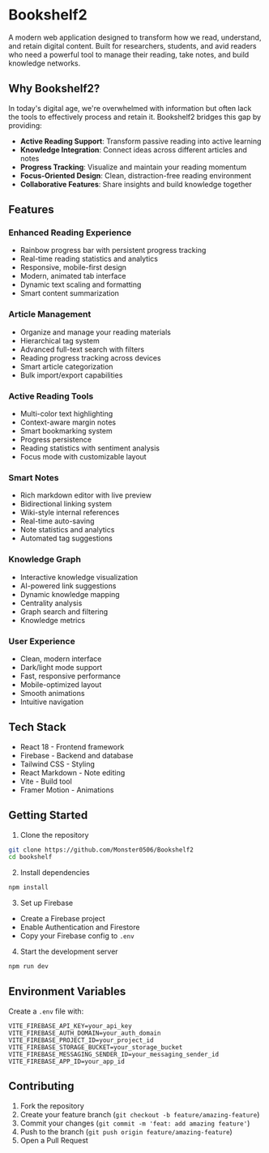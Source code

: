 # Bookshelf2

A modern web application designed to transform how we read, understand, and retain digital content. Built for researchers, students, and avid readers who need a powerful tool to manage their reading, take notes, and build knowledge networks.

## Why Bookshelf2?

In today's digital age, we're overwhelmed with information but often lack the tools to effectively process and retain it. Bookshelf2 bridges this gap by providing:

- **Active Reading Support**: Transform passive reading into active learning
- **Knowledge Integration**: Connect ideas across different articles and notes
- **Progress Tracking**: Visualize and maintain your reading momentum
- **Focus-Oriented Design**: Clean, distraction-free reading environment
- **Collaborative Features**: Share insights and build knowledge together

## Features

### Enhanced Reading Experience

- Rainbow progress bar with persistent progress tracking
- Real-time reading statistics and analytics
- Responsive, mobile-first design
- Modern, animated tab interface
- Dynamic text scaling and formatting
- Smart content summarization

### Article Management

- Organize and manage your reading materials
- Hierarchical tag system
- Advanced full-text search with filters
- Reading progress tracking across devices
- Smart article categorization
- Bulk import/export capabilities

### Active Reading Tools

- Multi-color text highlighting
- Context-aware margin notes
- Smart bookmarking system
- Progress persistence
- Reading statistics with sentiment analysis
- Focus mode with customizable layout

### Smart Notes

- Rich markdown editor with live preview
- Bidirectional linking system
- Wiki-style internal references
- Real-time auto-saving
- Note statistics and analytics
- Automated tag suggestions

### Knowledge Graph

- Interactive knowledge visualization
- AI-powered link suggestions
- Dynamic knowledge mapping
- Centrality analysis
- Graph search and filtering
- Knowledge metrics

### User Experience

- Clean, modern interface
- Dark/light mode support
- Fast, responsive performance
- Mobile-optimized layout
- Smooth animations
- Intuitive navigation

## Tech Stack

- React 18 - Frontend framework
- Firebase - Backend and database
- Tailwind CSS - Styling
- React Markdown - Note editing
- Vite - Build tool
- Framer Motion - Animations

## Getting Started

1. Clone the repository

```bash
git clone https://github.com/Monster0506/Bookshelf2
cd bookshelf
```

2. Install dependencies

```bash
npm install
```

3. Set up Firebase

- Create a Firebase project
- Enable Authentication and Firestore
- Copy your Firebase config to `.env`

4. Start the development server

```bash
npm run dev
```

## Environment Variables

Create a `.env` file with:

```env
VITE_FIREBASE_API_KEY=your_api_key
VITE_FIREBASE_AUTH_DOMAIN=your_auth_domain
VITE_FIREBASE_PROJECT_ID=your_project_id
VITE_FIREBASE_STORAGE_BUCKET=your_storage_bucket
VITE_FIREBASE_MESSAGING_SENDER_ID=your_messaging_sender_id
VITE_FIREBASE_APP_ID=your_app_id
```

## Contributing

1. Fork the repository
2. Create your feature branch (`git checkout -b feature/amazing-feature`)
3. Commit your changes (`git commit -m 'feat: add amazing feature'`)
4. Push to the branch (`git push origin feature/amazing-feature`)
5. Open a Pull Request

